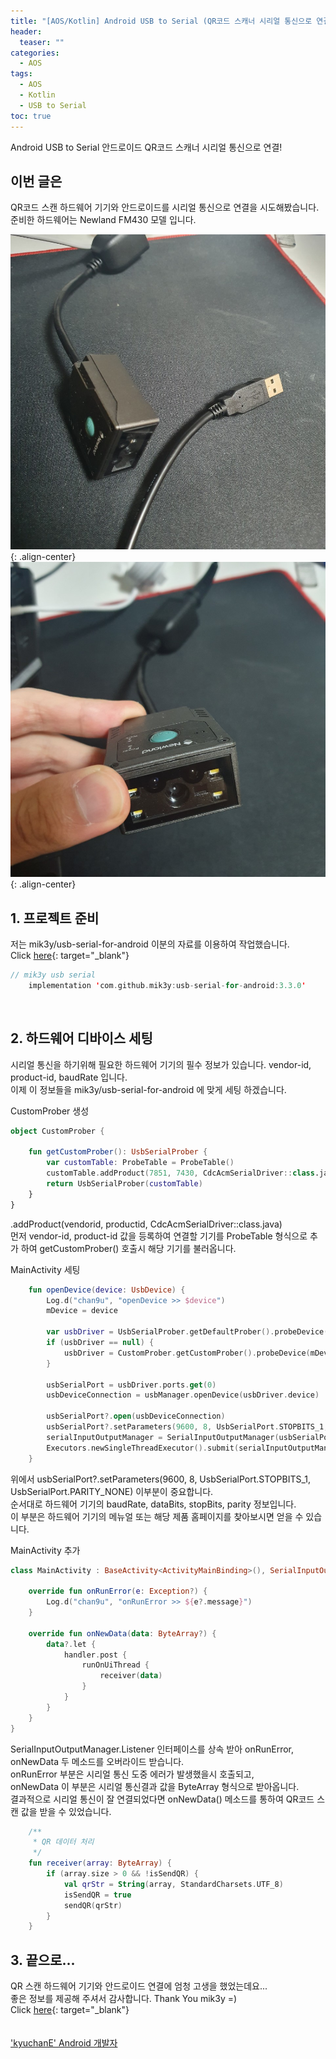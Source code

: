 ```yaml
---
title: "[AOS/Kotlin] Android USB to Serial (QR코드 스캐너 시리얼 통신으로 연결)"
header:
  teaser: ""
categories:
  - AOS
tags:
  - AOS
  - Kotlin
  - USB to Serial
toc: true
---
```


Android USB to Serial
안드로이드 QR코드 스캐너 시리얼 통신으로 연결!

## 이번 글은
QR코드 스캔 하드웨어 기기와 안드로이드를 시리얼 통신으로 연결을 시도해봤습니다.<br>
준비한 하드웨어는 Newland FM430 모델 입니다.

![image-center](/assets/images/chan9u/210124/newland_fm430_1.jpeg){: .align-center}  <br>
![image-center](/assets/images/chan9u/210124/newland_fm430_2.jpeg){: .align-center}



## 1. 프로젝트 준비

저는 mik3y/usb-serial-for-android 이분의 자료를 이용하여 작업했습니다. <br>
Click [here](https://github.com/mik3y/usb-serial-for-android?utm_source=android-arsenal.com&utm_medium=referral&utm_campaign=512){: target="_blank"}
<br>
```kotlin
// mik3y usb serial
    implementation 'com.github.mik3y:usb-serial-for-android:3.3.0'

```

<br>

## 2. 하드웨어 디바이스 세팅

시리얼 통신을 하기위해 필요한 하드웨어 기기의 필수 정보가 있습니다. vendor-id, product-id, baudRate 입니다.<br>
이제 이 정보들을 mik3y/usb-serial-for-android 에 맞게 세팅 하겠습니다. <br>

CustomProber 생성
```kotlin
object CustomProber {

    fun getCustomProber(): UsbSerialProber {
        var customTable: ProbeTable = ProbeTable()
        customTable.addProduct(7851, 7430, CdcAcmSerialDriver::class.java)
        return UsbSerialProber(customTable)
    }
}
```
.addProduct(vendorid, productid, CdcAcmSerialDriver::class.java) <br>
먼저 vendor-id, product-id 값을 등록하여 연결할 기기를 ProbeTable 형식으로 추가 하여 getCustomProber() 호출시 해당 기기를 불러옵니다.<br>


MainActivity 세팅
```kotlin
    fun openDevice(device: UsbDevice) {
        Log.d("chan9u", "openDevice >> $device")
        mDevice = device

        var usbDriver = UsbSerialProber.getDefaultProber().probeDevice(mDevice)
        if (usbDriver == null) {
            usbDriver = CustomProber.getCustomProber().probeDevice(mDevice)
        }

        usbSerialPort = usbDriver.ports.get(0)
        usbDeviceConnection = usbManager.openDevice(usbDriver.device)

        usbSerialPort?.open(usbDeviceConnection)
        usbSerialPort?.setParameters(9600, 8, UsbSerialPort.STOPBITS_1, UsbSerialPort.PARITY_NONE)
        serialInputOutputManager = SerialInputOutputManager(usbSerialPort, this)
        Executors.newSingleThreadExecutor().submit(serialInputOutputManager)
    }
```
위에서 usbSerialPort?.setParameters(9600, 8, UsbSerialPort.STOPBITS_1, UsbSerialPort.PARITY_NONE) 이부분이 중요합니다. <br>
순서대로 하드웨어 기기의 baudRate, dataBits, stopBits, parity 정보입니다.<br>
이 부분은 하드웨어 기기의 메뉴얼 또는 해당 제품 홈페이지를 찾아보시면 얻을 수 있습니다.<br>

MainActivity 추가
```kotlin
class MainActivity : BaseActivity<ActivityMainBinding>(), SerialInputOutputManager.Listener {

    override fun onRunError(e: Exception?) {
        Log.d("chan9u", "onRunError >> ${e?.message}")
    }

    override fun onNewData(data: ByteArray?) {
        data?.let {
            handler.post {
                runOnUiThread {
                    receiver(data)
                }
            }
        }
    }
}

```
SerialInputOutputManager.Listener 인터페이스를 상속 받아 onRunError, onNewData 두 메소드를 오버라이드 받습니다.<br>
onRunError 부분은 시리얼 통신 도중 에러가 발생했을시 호출되고,<br>
onNewData 이 부분은 시리얼 통신결과 값을 ByteArray 형식으로 받아옵니다.<br>
결과적으로 시리얼 통신이 잘 연결되었다면 onNewData() 메소드를 통하여 QR코드 스캔 값을 받을 수 있었습니다.

```kotlin
    /**
     * QR 데이터 처리
     */
    fun receiver(array: ByteArray) {
        if (array.size > 0 && !isSendQR) {
            val qrStr = String(array, StandardCharsets.UTF_8)
            isSendQR = true
            sendQR(qrStr)
        }
    }
```


## 3. 끝으로...

QR 스캔 하드웨어 기기와 안드로이드 연결에 엄청 고생을 했었는데요... <br>
좋은 정보를 제공해 주셔서 감사합니다. Thank You mik3y =) <br>
Click [here](https://github.com/mik3y/usb-serial-for-android?utm_source=android-arsenal.com&utm_medium=referral&utm_campaign=512){: target="_blank"} <br>
<br>
<br>
['kyuchanE' Android 개발자](https://github.com/kyuchanE)
